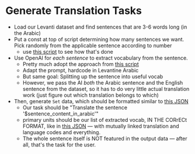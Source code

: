 # Generate Translation Tasks

- Load our Levanti dataset and find sentences that are 3-6 words long (in the Arabic)
- Put a const at top of script determining how many sentences we want. Pick randomly from the applicable sentence according to number
    - use [this script](03_generate_set_data.py) to see how that's done
- Use OpenAI for *each sentence* to extract vocabulary from the sentence. 
    - Pretty much adopt the approach from [this script](../002_handle_yt_video/generate.py)
    - Adapt the prompt, hardcode in Levantine Arabic
    - But same goal: Splitting up the sentence into useful vocab
    - However, we pass the AI *both* the Arabic sentence and the English sentence from the dataset, so it has to do very little actual translation work (just figure out which translation belongs to which)
- Then, generate `Set` data, which should be formatted similar to [this JSON](../../data/italian_expressions.json)
    - Our task should be "Translate the sentence '$sentence_content_in_arabic'"
    - primary units should be our list of extracted vocab, IN THE CORrECt FORMAT, like in [this JSON](../../data/italian_expressions.json) — with mutually linked translation and language codes and everything.
    - The whole sentence itself is NOT featured in the output data — after all, that's the task for the user.